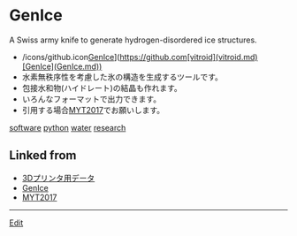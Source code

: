 # GenIce

[](https://raw.githubusercontent.com[vitroid](vitroid.md)[GenIce](GenIce.md)/develop/logo/genice-v0.png)

A Swiss army knife to generate hydrogen-disordered ice structures.




* /icons/github.icon[GenIce](GenIce.md)](https://github.com[vitroid](vitroid.md)[GenIce](GenIce.md))
* 水素無秩序性を考慮した氷の構造を生成するツールです。
* 包接水和物(ハイドレート)の結晶も作れます。
* いろんなフォーマットで出力できます。
* 引用する場合[MYT2017](MYT2017.md)でお願いします。

[software](software.md) [python](python.md) [water](water.md) [research](research.md) 



## Linked from

* [3Dプリンタ用データ](3Dプリンタ用データ.md)
* [GenIce](GenIce.md)
* [MYT2017](MYT2017.md)


----
[Edit](https://github.com/vitroid/vitroid.github.io/edit/master/MD/GenIce.md)
